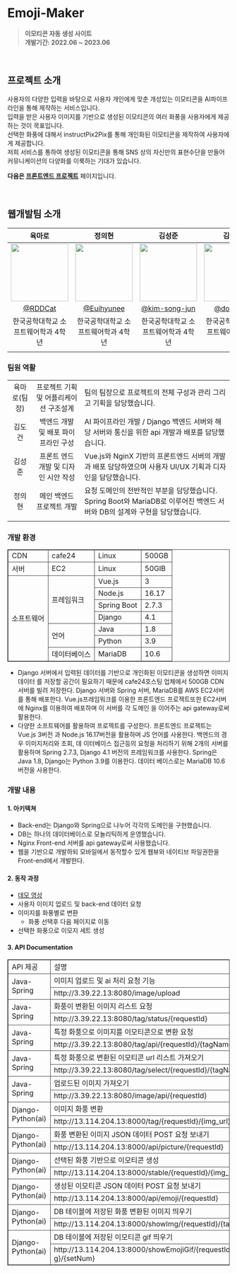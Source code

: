 


# Emoji-Maker
> **이모티콘 자동 생성 사이트** <br/> **개발기간: 2022.06 ~ 2023.06** 
<br/>

## 프로젝트 소개 

사용자의 다양한 입력을 바탕으로 사용자 개인에게 맞춘 개성있는 이모티콘을 AI파이프라인을 통해 제작하는 서비스입니다. 
<br>
입력을 받은 사용자 이미지를 기반으로 생성된 이모티콘의 여러 화풍을 사용자에게 제공하는 것이 목표입니다.
<br>
선택한 화풍에 대해서 instructPix2Pix를 통해 개인화된 이모티콘을 제작하여 사용자에게 제공합니다.
<br>
저희 서비스를 통하여 생성된 이모티콘을 통해 SNS 상의 자신만의 표현수단을 만들어 커뮤니케이션의 다양화를 이룩하는 기대가 있습니다. 

**다음은 [프론트엔드 프로젝트](https://github.com/nulzi/MaroMaro)**  페이지입니다. 

<br/>

## 웹개발팀 소개 

|육마로|정의현|김성준|김도건|
|:---:|:---:|:---:|:---:|
|<img width="130px" src="https://avatars.githubusercontent.com/u/55569476?v=4"/>|<img width="130px" src="https://avatars.githubusercontent.com/u/98465697?v=4"/>|<img width="130px" src="https://avatars.githubusercontent.com/u/90247223?v=4"/>|<img width="130px" src="https://avatars.githubusercontent.com/u/102578327?v=4"/>|
|[@RDDCat](https://github.com/RDDcat)|[@Euihyunee](https://github.com/Euihyunee)|[@kim-song-jun](https://github.com/kim-song-jun)|[@dogeonK](https://github.com/dogeonK)|
|한국공학대학교 소프트웨어학과 4학년|한국공학대학교 소프트웨어학과 4학년|한국공학대학교 소프트웨어학과 4학년|한국공학대학교 소프트웨어학과 4학년|
|||||


### 팀원 역활 

||||
|:---:|:---:|:---|
|육마로(팀장)|프로젝트 기획 및 어플리케이션 구조설계|팀의 팀장으로 프로젝트의 전체 구성과 관리 그리고 기획을 담당했습니다.|
|김도건| 백엔드 개발 및 배포 파이프라인 구성|AI 파이프라인 개발 / Django 백엔드 서버와 해당 서버와 통신을 위한 api 개발과 배포를 담당했습니다.|
|김성준| 프론트 엔드 개발 및 디자인 시안 작성|Vue.js와 NginX 기반의 프론트엔드 서버의 개발과 배포 담당하였으며 사용자 UI/UX 기획과 디자인을 담당했습니다.|
|정의현| 메인 백엔드 프로젝트 개발|요청 도메인의 전반적인 부분을 담당했습니다. Spring Boot와 MariaDB로 이루어진 백엔드 서버와 DB의 설계와 구현을 담당했습니다.|
||||



### 개발 환경 



<table style="border:2px; width: 100%; border-collapse: collapse; border: 1px solid #444444; margin: 0 auto;"> 
    <tr style="border:1px solid #444444;">
        <td style="border:1px solid #444444;"> CDN</td>
        <td style="border:1px solid #444444;"> cafe24</td>
        <td style="border:1px solid #444444;"> Linux</td>
        <td style="border:1px solid #444444;"> 500GB</td>
    </tr>
    <tr style="border:1px solid #444444;">
        <td style="border:1px solid #444444;"> 서버</td>
        <td style="border:1px solid #444444;"> EC2</td>
        <td style="border:1px solid #444444;"> Linux</td>
        <td style="border:1px solid #444444;"> 50GIB</td>
    </tr>
    <tr style="border:1px solid #444444;">
        <td style="border:1px solid #444444;" rowspan='7'> 소프트웨어</td>
        <td style="border:1px solid #444444;" rowspan='4' > 프레임워크</td>
        <td style="border:1px solid #444444;"> Vue.js</td>
        <td style="border:1px solid #444444;"> 3</td>
    </tr>
    <tr style="border:1px solid #444444;">
        <td style="border:1px solid #444444;"> Node.js</td>
        <td style="border:1px solid #444444;"> 16.17</td>
    </tr>
    <tr style="border:1px solid #444444;">
        <td style="border:1px solid #444444;"> Spring Boot</td>
        <td style="border:1px solid #444444;"> 2.7.3</td>
    </tr>
    <tr style="border:1px solid #444444;">
        <td style="border:1px solid #444444;"> Django</td>
        <td style="border:1px solid #444444;"> 4.1</td>
    </tr>
    <tr style="border:1px solid #444444;">
        <td style="border:1px solid #444444;" rowspan='2'> 언어 </td>
        <td style="border:1px solid #444444;"> Java</td>
        <td style="border:1px solid #444444;"> 1.8</td>
    </tr >
    <tr style="border:1px solid #444444;">
        <td style="border:1px solid #444444;"> Python</td>
        <td style="border:1px solid #444444;"> 3.9 </td>
    </tr>
    <tr style="border:1px solid #444444;">
        <td style="border:1px solid #444444;"> 데이터베이스</td>
        <td style="border:1px solid #444444;"> MariaDB</td>
        <td style="border:1px solid #444444;"> 10.6</td>
    </tr>
</table>

- Django 서버에서 입력된 데이터를 기반으로 개인화된 이모티콘을 생성하면 이미지 데이터 를 저장할 공간이 필요하기 때문에 cafe24호스팅 업체에서 500GB CDN 서버를 빌려 저장한다.
Django 서버와 Spring 서버, MariaDB를 AWS EC2서버를 통해 배포한다. Vue.js프레임워크를 이용한 프론트엔드 프로젝트또한 EC2서버에 Nginx를 이용하여 배포하며 이 서버를 각 도메인 을 이어주는 api gateway로써 활용한다.
- 다양한 소프트웨어를 활용하여 프로젝트를 구성한다. 프론트엔드 프로젝트는 Vue.js 3버전 과 Node.js 16.17버전을 활용하며 JS 언어를 사용한다. 백엔드의 경우 이미지처리와 조회, 데 이터베이스 접근등의 요청을 처리하기 위해 2개의 서버를 활용하며 Spring 2.7.3, Django 4.1 버전의 프레임워크를 사용한다. Spring은 Java 1.8, Django는 Python 3.9를 이용한다. 데이터 베이스로는 MariaDB 10.6버전을 사용한다.

### 개발 내용 

#### 1. 아키텍쳐

- Back-end는 Django와 Spring으로 나누어 각각의 도메인을 구현했습니다. 
- DB는 하나의 데이터베이스로 모놀리틱하게 운영했습니다. 
- Nginx Front-end 서버를 api gateway로써 사용했습니다. 
- 웹을 기반으로 개발하되 모바일에서 동작할수 있게 웹뷰와 네이티브 파일권한을 Front-end에서 개발한다. 

#### 2. 동작 과정 

- [데모 영상](https://www.youtube.com/watch?v=AVws_wapf8M)
- 사용자 이미지 업로드 및 back-end 데이터 요청
- 이미지를 화풍별로 변환 
    - 화풍 선택후 다음 페이지로 이동
- 선택한 화풍으로 이모지 세트 생성 


#### 3. API Documentation

<table style="border:2px; width: 100%; border-collapse: collapse; border: 1px solid #444444;"> 
    <tr style="border:1px solid #444444;">
        <td style="border:1px solid #444444;"> API 제공</td>
        <td style="border:1px solid #444444;"> 설명 </td>
    </tr>
    <tr style="border:1px solid #444444;">
        <td style="border:1px solid #444444;" rowspan='2'> Java-Spring</td>
        <td style="border:1px solid #444444;"> 이미지 업로드 및 ai 처리 요청 기능 </td>
    </tr>
    <tr style="border:1px solid #444444;">
        <td style="border:1px solid #444444;">  http://3.39.22.13:8080/image/upload</td>
    </tr>
    <tr style="border:1px solid #444444;">
        <td style="border:1px solid #444444;" rowspan='2'> Java-Spring</td>
        <td style="border:1px solid #444444;">  화풍이 변환된 이미지 리스트 요청</td>
    </tr>
    <tr style="border:1px solid #444444;">
        <td style="border:1px solid #444444;">  http://3.39.22.13:8080/tag/status/{requestId}</td>
    </tr>
    <tr style="border:1px solid #444444;">
        <td style="border:1px solid #444444;" rowspan='2'> Java-Spring</td>
        <td style="border:1px solid #444444;">  특정 화풍으로 이미지를 이모티콘으로 변환 요청</td>
    </tr>
    <tr style="border:1px solid #444444;">
        <td style="border:1px solid #444444;">  http://3.39.22.13:8080/tag/api/{requestId}/{tagName} </td>
    </tr>
    <tr style="border:1px solid #444444;">
        <td style="border:1px solid #444444;" rowspan='2'> Java-Spring</td>
        <td style="border:1px solid #444444;">  특정 화풍으로 변환된 이모티콘 url 리스트 가져오기</td>
    </tr>
    <tr style="border:1px solid #444444;">
        <td style="border:1px solid #444444;">  http://3.39.22.13:8080/tag/select/{requestId}/{tagName}</td>
    </tr>
    <tr style="border:1px solid #444444;">
        <td style="border:1px solid #444444;" rowspan='2'> Java-Spring</td>
        <td style="border:1px solid #444444;">  업로드된 이미지 가져오기</td>
    </tr>
    <tr style="border:1px solid #444444;">
        <td style="border:1px solid #444444;">  http://3.39.22.13:8080/image/api/{requestId}</td>
    </tr>
    <tr style="border:1px solid #444444;">
        <td style="border:1px solid #444444;" rowspan='2'> Django-Python(ai)</td>
        <td style="border:1px solid #444444;"> 이미지 화풍 변환</td>
    </tr>
    <tr style="border:1px solid #444444;">
        <td style="border:1px solid #444444;"> http://13.114.204.13:8000/tag/{requestId}/{img_url}</td>
    </tr>
        <tr class="tr">
        <td style="border:1px solid #444444;" rowspan='2'> Django-Python(ai)</td>
        <td style="border:1px solid #444444;"> 화풍 변환된 이미지 JSON 데이터 POST 요청 보내기</td>
    </tr>
    <tr style="border:1px solid #444444;">
        <td style="border:1px solid #444444;"> http://13.114.204.13:8000/api/picture/{requestId}</td>
    </tr>
    <tr style="border:1px solid #444444;">
        <td style="border:1px solid #444444;" rowspan='2'> Django-Python(ai)</td>
        <td style="border:1px solid #444444;"> 선택된 화풍 기반으로 이모티콘 생성</td>
    </tr>
    <tr style="border:1px solid #444444;">
        <td style="border:1px solid #444444;"> http://13.114.204.13:8000/stable/{requestId}/{img_url}/{tag_name}</td>
    </tr>
    <tr style="border:1px solid #444444;">
        <td style="border:1px solid #444444;" rowspan='2'> Django-Python(ai)</td>
        <td style="border:1px solid #444444;"> 생성된 이모티콘 JSON 데이터 POST 요청 보내기</td>
    </tr>
    <tr style="border:1px solid #444444;">
        <td style="border:1px solid #444444;"> http://13.114.204.13:8000/api/emoji/{requestId}</td>
    </tr>
    <tr style="border:1px solid #444444;">
        <td style="border:1px solid #444444;" rowspan='2'> Django-Python(ai)</td>
        <td style="border:1px solid #444444;"> DB 테이블에 저장된 화풍 변환된 이미지 띄우기</td>
    </tr>
    <tr style="border:1px solid #444444;">
        <td style="border:1px solid #444444;"> http://13.114.204.13:8000/showImg/{requestId}/{tag_name}/{setNum}</td>
    </tr>
    <tr style="border:1px solid #444444;">
        <td style="border:1px solid #444444;" rowspan='2'> Django-Python(ai)</td>
        <td style="border:1px solid #444444;"> DB 테이블에 저장된 이모티콘 gif 띄우기</td>
    </tr>
    <tr style="border:1px solid #444444;">
        <td> http://13.114.204.13:8000/showEmojiGif/{requestId}/{tag_name}/{emojiTa g}/{setNum}</td>
    </tr>
    
</table>

